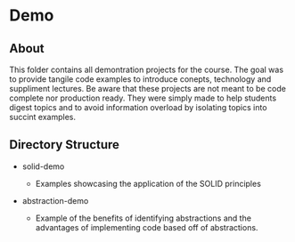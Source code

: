 # Demo

## About

This folder contains all demontration projects for the course.  The goal was to provide tangile code examples to introduce conepts, technology and suppliment lectures.  Be aware that these projects are not meant to be code complete nor production ready.  They were simply made to help students digest topics and to avoid information overload by isolating topics into succint examples.

## Directory Structure

* solid-demo
  * Examples showcasing the application of the SOLID principles

* abstraction-demo
  * Example of the benefits of identifying abstractions and the advantages of implementing code based off of abstractions.
